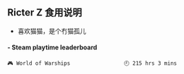 ## Ricter Z 食用说明
- 喜欢猫猫，是个冇猫孤儿

<!-- steam-box start -->
#### - Steam playtime leaderboard
```text
🎮 World of Warships                 🕘 215 hrs 3 mins
```
<!-- Powered by https://github.com/YouEclipse/steam-box . -->
<!-- steam-box end -->
